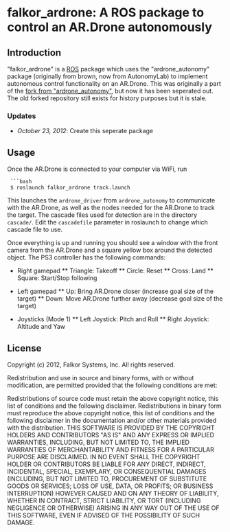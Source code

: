 # falkor_ardrone: A ROS package to control an AR.Drone autonomously

## Introduction

"falkor_ardrone" is a [ROS](http://ros.org/ "Robot Operating System") package which uses the "ardrone_autonomy" package (originally from brown, now from AutonomyLab) to implement autonomous control functionality on an AR.Drone. This was originally a part of the [fork from "ardrone_autonomy"](http://github.org/FalkorSystems/ardrone_autonomy), but now it has been seperated out. The old forked repository still exists for history purposes but it is stale.

### Updates

- *October 23, 2012*: Create this seperate package

## Usage

Once the AR.Drone is connected to your computer via WiFi, run

     ```bash
     $ roslaunch falkor_ardrone track.launch

This launches the `ardrone_driver` from `ardrone_autonomy` to communicate with the AR.Drone, as well as the nodes needed for the AR.Drone to track the target. The cascade files used for detection are in the directory `cascade/`. Edit the `cascadefile` parameter in roslaunch to change which cascade file to use.

Once everything is up and running you should see a window with the front camera from the AR.Drone and a square yellow box around the detected object. The PS3 controller has the following commands:

* Right gamepad
** Triangle: Takeoff
** Circle: Reset
** Cross: Land
** Square: Start/Stop following

* Left gamepad
** Up: Bring AR.Drone closer (increase goal size of the target)
** Down: Move AR.Drone further away (decrease goal size of the target)

* Joysticks (Mode 1)
** Left Joystick: Pitch and Roll
** Right Joystick: Altitude and Yaw

## License

Copyright (c) 2012, Falkor Systems, Inc.
All rights reserved.

Redistribution and use in source and binary forms, with or without modification, are permitted provided that the following conditions are met:

Redistributions of source code must retain the above copyright notice, this list of conditions and the following disclaimer.
Redistributions in binary form must reproduce the above copyright notice, this list of conditions and the following disclaimer in the documentation and/or other materials provided with the distribution.
THIS SOFTWARE IS PROVIDED BY THE COPYRIGHT HOLDERS AND CONTRIBUTORS "AS IS" AND ANY EXPRESS OR IMPLIED WARRANTIES, INCLUDING, BUT NOT LIMITED TO, THE IMPLIED WARRANTIES OF MERCHANTABILITY AND FITNESS FOR A PARTICULAR PURPOSE ARE DISCLAIMED. IN NO EVENT SHALL THE COPYRIGHT HOLDER OR CONTRIBUTORS BE LIABLE FOR ANY DIRECT, INDIRECT, INCIDENTAL, SPECIAL, EXEMPLARY, OR CONSEQUENTIAL DAMAGES (INCLUDING, BUT NOT LIMITED TO, PROCUREMENT OF SUBSTITUTE GOODS OR SERVICES; LOSS OF USE, DATA, OR PROFITS; OR BUSINESS INTERRUPTION) HOWEVER CAUSED AND ON ANY THEORY OF LIABILITY, WHETHER IN CONTRACT, STRICT LIABILITY, OR TORT (INCLUDING NEGLIGENCE OR OTHERWISE) ARISING IN ANY WAY OUT OF THE USE OF THIS SOFTWARE, EVEN IF ADVISED OF THE POSSIBILITY OF SUCH DAMAGE.